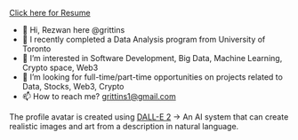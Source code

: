 [Click here for Resume](https://grittins.github.io/Resume/)

- 👋 Hi, Rezwan here @grittins
- 🌱 I recently completed a Data Analysis program from University of Toronto  
- 👀 I’m interested in Software Development, Big Data, Machine Learning, Crypto space, Web3
- 🔎 I’m looking for full-time/part-time opportunities on projects related to Data, Stocks, Web3, Crypto
- 📫 How to reach me? grittins1@gmail.com


The profile avatar is created using [DALL-E 2](https://openai.com/dall-e-2/) -> An AI system that can create realistic images and art from a description in natural language.



<!---
grittins/grittins is a ✨ special ✨ repository because its `README.md` (this file) appears on your GitHub profile.
You can click the Preview link to take a look at your changes.
--->

